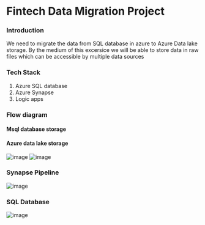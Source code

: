 # Fintech Data Migration Project

### Introduction
We need to migrate the data from SQL database in azure to Azure Data lake storage. By the medium of this excersice we will be able to store data in raw files which can be accessible by multiple data sources

### Tech Stack
1. Azure SQL database
2. Azure Synapse
3. Logic apps

### Flow diagram


#### Msql database storage


#### Azure data lake storage
![image](https://github.com/user-attachments/assets/cf401bc4-6d70-45e9-a41e-b837d528df1b)   ![image](https://github.com/user-attachments/assets/d5db8c0f-6c96-457a-9f49-226ccfb57b74)

### Synapse Pipeline
![image](https://github.com/user-attachments/assets/c1ada86c-88d7-456e-82f2-4896176f4ad9)


### SQL Database
![image](https://github.com/user-attachments/assets/3cdeab79-c234-4044-b3b6-6cb40281e303)





